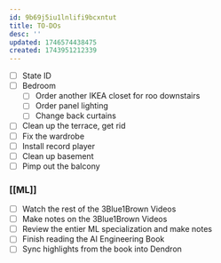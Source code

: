 ```yaml
---
id: 9b69j5iu1lnlifi9bcxntut
title: TO-DOs
desc: ''
updated: 1746574438475
created: 1743951212339
---
```

- [ ] State ID 
- [ ] Bedroom
    - [ ] Order another IKEA closet for roo downstairs
    - [ ] Order panel lighting
    - [ ] Change back curtains
- [ ] Clean up the terrace, get rid
- [ ] Fix the wardrobe
- [ ] Install record player
- [ ] Clean up basement
- [ ] Pimp out the balcony

### [[ML]]

- [ ] Watch the rest of the 3Blue1Brown Videos
- [ ] Make notes on the 3Blue1Brown Videos
- [ ] Review the entier ML specialization and make notes
- [ ] Finish reading the AI Engineering Book
- [ ] Sync highlights from the book into Dendron